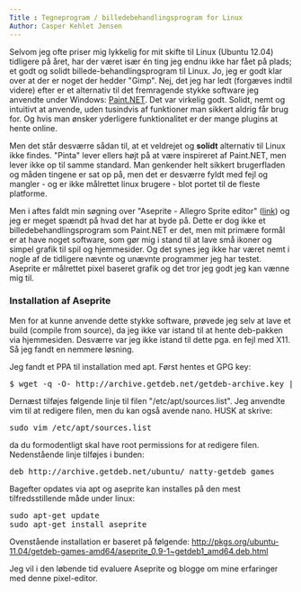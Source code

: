 ```yaml
---
Title : Tegneprogram / billedebehandlingsprogram for Linux
Author: Casper Kehlet Jensen
---
```


Selvom jeg ofte priser mig lykkelig for mit skifte til Linux (Ubuntu 12.04) tidligere på året, har der været især én ting jeg endnu ikke har fået på plads; et godt og solidt billede-behandlingsprogram til Linux. Jo, jeg er godt klar over at der er noget der hedder "Gimp". Nej, det jeg har ledt (forgæves indtil videre) efter er et alternativ til det fremragende stykke software jeg anvendte under Windows: <a href="http://www.getpaint.net/">Paint.NET</a>. Det var virkelig godt. Solidt, nemt og intuitivt at anvende, uden tusindvis af funktioner man sikkert aldrig får brug for. Og hvis man ønsker yderligere funktionalitet er der mange plugins at hente online.

Men det står desværre sådan til, at et veldrejet og <strong>solidt</strong> alternativ til Linux ikke findes. "Pinta" lever ellers højt på at være inspireret af Paint.NET, men lever ikke op til samme standard. Man genkender helt sikkert brugerfladen og måden tingene er sat op på, men det er desværre fyldt med fejl og mangler - og er ikke målrettet linux brugere - blot portet til de fleste platforme.

Men i aftes faldt min søgning over "Aseprite - Allegro Sprite editor" (<a href="http://www.aseprite.org/">link</a>) og jeg er meget spændt på hvad det har at byde på. Dette er dog ikke et billedebehandlingsprogram som Paint.NET er det, men mit primære formål er at have noget software, som gør mig i stand til at lave små ikoner og simpel grafik til spil og hjemmesider. Og det synes jeg ikke har været nemt i nogle af de tidligere nævnte og unævnte programmer jeg har testet. Aseprite er målrettet pixel baseret grafik og det tror jeg godt jeg kan vænne mig til. 

### Installation af Aseprite
Men for at kunne anvende dette stykke software, prøvede jeg selv at lave et build (compile from source), da jeg ikke var istand til at hente deb-pakken via hjemmesiden. Desværre var jeg ikke istand til dette pga. en fejl med X11. Så jeg fandt en nemmere løsning.

Jeg fandt et PPA til installation med apt. Først hentes et GPG key:
<pre>$ wget -q -O- http://archive.getdeb.net/getdeb-archive.key | sudo apt-key add -</pre>

Dernæst tilføjes følgende linje til filen "/etc/apt/sources.list". Jeg anvendte vim til at redigere filen, men du kan også avende nano. HUSK at skrive:
<pre>sudo vim /etc/apt/sources.list</pre>

da du formodentligt skal have root permissions for at redigere filen. Nedenstående linje tilføjes i bunden:
<pre>
deb http://archive.getdeb.net/ubuntu/ natty-getdeb games
</pre>

Bagefter opdates via apt og aseprite kan installes på den mest tilfredsstillende måde under linux:
<pre>
sudo apt-get update
sudo apt-get install aseprite
</pre>

Ovenstående installation er baseret på følgende:
<a href="http://pkgs.org/ubuntu-11.04/getdeb-games-amd64/aseprite_0.9-1~getdeb1_amd64.deb.html">http://pkgs.org/ubuntu-11.04/getdeb-games-amd64/aseprite_0.9-1~getdeb1_amd64.deb.html</a>

Jeg vil i den løbende tid evaluere Aseprite og blogge om mine erfaringer med denne pixel-editor.